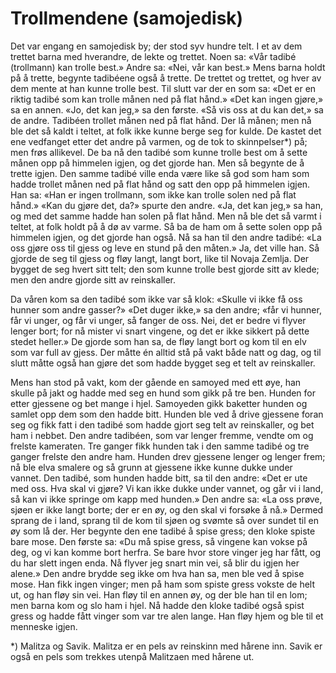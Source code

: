 # Trollmendene (samojedisk)

Det var engang en samojedisk by; der stod syv hundre telt. I et av dem trettet barna med hverandre, de lekte og trettet. Noen sa: «Vår tadibé (trollmann) kan trolle best.» Andre sa: «Nei, vår kan best.» Mens barna holdt på å trette, begynte tadibéene også å trette. De trettet og trettet, og hver av dem mente at han kunne trolle best. Til slutt var der en som sa: «Det er en riktig tadibé som kan trolle månen ned på flat hånd.» «Det kan ingen gjøre,» sa en annen. «Jo, det kan jeg,» sa den første. «Så vis oss at du kan det,» sa de andre. Tadibéen trollet månen ned på flat hånd. Der lå månen; men nå ble det så kaldt i teltet, at folk ikke kunne berge seg for kulde. De kastet det ene vedfanget etter det andre på varmen, og de tok to skinnpelser*) på; men frøs allikevel. De ba nå den tadibé som kunne trolle best om å sette månen opp på himmelen igjen, og det gjorde han. Men så begynte de å trette igjen. Den samme tadibé ville enda være like så god som ham som hadde trollet månen ned på flat hånd og satt den opp på himmelen igjen. Han sa: «Han er ingen trollmann, som ikke kan trolle solen ned på flat hånd.» «Kan du gjøre det, da?» spurte den andre. «Ja, det kan jeg,» sa han, og med det samme hadde han solen på flat hånd. Men nå ble det så varmt i teltet, at folk holdt på å dø av varme. Så ba de ham om å sette solen opp på himmelen igjen, og det gjorde han også. Nå sa han til den andre tadibé: «La oss gjøre oss til gjess og leve en stund på den måten.» Ja, det ville han. Så gjorde de seg til gjess og fløy langt, langt bort, like til Novaja Zemlja. Der bygget de seg hvert sitt telt; den som kunne trolle best gjorde sitt av klede; men den andre gjorde sitt av reinskaller.

Da våren kom sa den tadibé som ikke var så klok: «Skulle vi ikke få oss hunner som andre gasser?» «Det duger ikke,» sa den andre; «får vi hunner, får vi unger, og får vi unger, så fanger de oss. Nei, det er bedre vi flyver lenger bort; for nå mister vi snart vingene, og det er ikke sikkert på dette stedet heller.» De gjorde som han sa, de fløy langt bort og kom til en elv som var full av gjess. Der måtte én alltid stå på vakt både natt og dag, og til slutt måtte også han gjøre det som hadde bygget seg et telt av reinskaller.

Mens han stod på vakt, kom der gående en samoyed med ett øye, han skulle på jakt og hadde med seg en hund som gikk på tre ben. Hunden for etter gjessene og bet mange i hjel. Samoyeden gikk baketter hunden og samlet opp dem som den hadde bitt. Hunden ble ved å drive gjessene foran seg og fikk fatt i den tadibé som hadde gjort seg telt av reinskaller, og bet ham i nebbet. Den andre tadibéen, som var lenger fremme, vendte om og frelste kameraten. Tre ganger fikk hunden tak i den samme tadibé og tre ganger frelste den andre ham. Hunden drev gjessene lenger og lenger frem; nå ble elva smalere og så grunn at gjessene ikke kunne dukke under vannet. Den tadibé, som hunden hadde bitt, sa til den andre: «Det er ute med oss. Hva skal vi gjøre? Vi kan ikke dukke under vannet, og går vi i land, så kan vi ikke springe om kapp med hunden.» Den andre sa: «La oss prøve, sjøen er ikke langt borte; der er en øy, og den skal vi forsøke å nå.» Dermed sprang de i land, sprang til de kom til sjøen og svømte så over sundet til en øy som lå der. Her begynte den ene tadibé å spise gress; den kloke spiste bare mose. Den første sa: «Du må spise gress, så vingene kan vokse på deg, og vi kan komme bort herfra. Se bare hvor store vinger jeg har fått, og du har slett ingen enda. Nå flyver jeg snart min vei, så blir du igjen her alene.» Den andre brydde seg ikke om hva han sa, men ble ved å spise mose. Han fikk ingen vinger; men på ham som spiste gress vokste de helt ut, og han fløy sin vei. Han fløy til en annen øy, og der ble han til en lom; men barna kom og slo ham i hjel. Nå hadde den kloke tadibé også spist gress og hadde fått vinger som var tre alen lange. Han fløy hjem og ble til et menneske igjen.

*) Malitza og Savik. Malitza er en pels av reinskinn med hårene inn. Savik er også en pels som trekkes utenpå Malitzaen med hårene ut.